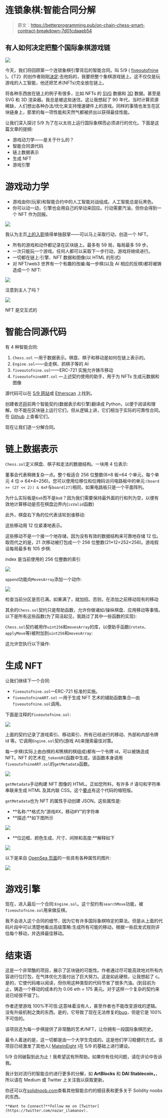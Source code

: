 # 连锁象棋:智能合同分解

> 原文：<https://betterprogramming.pub/on-chain-chess-smart-contract-breakdown-7d01cdaaeb54>

## 有人如何决定把整个国际象棋游戏链

![](img/34427e8a8af23bd3f6bdfbcb00129f3d.png)

今天，我们将回顾第一个连锁象棋引擎背后的智能合同。叫 5/9 ( [fiveoutofnine](https://www.fiveoutofnine.com/) )。《T2》的创作者刚刚[决定](https://twitter.com/fiveoutofnine/status/1470102097937027072?s=20&t=jKndyHyiOxo2VdBORPBSvQ):去他妈的，我要把整个象棋游戏链上。这不仅仅是玩游戏的人工智能，他还把艺术(NFTs)完全放在链上。

将各种东西放在链上的例子有很多，比如 NFTs 的 [SVG](https://blog.simondlr.com/posts/flavours-of-on-chain-svg-nfts-on-ethereum) 数据和 [3D](https://mirror.xyz/angelsay.eth/Fpqj6Hawn-IWGgXm9oEYXyscIgolotYscShuNaVTmI4) 数据。甚至是 SVG 和 3D 渲染器。我总是被这些迷住。这让我想起了 90 年代，当时计算资源稀缺，人们想出各种办法/优化来支持慢速硬件上的游戏。同样的事情也发生在区块链身上，那里的每一项性能和天然气都被挤出以获得最佳性能。

让我们深入探讨 5/9 为了在以太坊上运行国际象棋而必须进行的优化。下面是这篇文章的提纲:

*   游戏动力学——是关于什么的？
*   智能合同源代码
*   链上数据表示
*   生成 NFT
*   游戏引擎

# 游戏动力学

*   游戏由你(玩家)和智能合约中的人工智能对战组成。人工智能总是玩黑色。
*   你可以动一动，引擎也会用自己的举动来回应。行动需要汽油，但你会得到一个 NFT 作为回报。

![](img/ae177d56869edb8ebcf4412aa388ded5.png)

我认为主页[上的入职](https://www.fiveoutofnine.com/)值得单独鼓掌——可以马上采取行动，创造一个 NFT。

*   所有的游戏和动作都记录在区块链上。最多有 59 局，每局最多 59 步。
*   一次只能玩一个游戏。任何人都可以采取下一步行动，游戏将继续进行。
*   一切都在链上:引擎、NFT 数据和图像(以 HTML 的形式)
*   对 NFT/web3 世界有一个有趣的改编:每一步棋(以及 AI 相应的反棋)都将被铸造成一个 NFT:

![](img/f39f65bdc261a6037a2a189dd88467c4.png)

注意到主人了吗？

![](img/09be088b7d2b1ab7dc190ca4c3f921d5.png)

NFT 是交互式的

# 智能合同源代码

有 4 种智能合同:

1.  `Chess.sol` —用于数据表示。棋盘、棋子和移动是如何在链上表示的。
2.  `Engine.sol`——会走棋、抓棋子等的 AI
3.  `fiveoutofnine.sol`——ERC-721 实施允许铸币移动
4.  `fiveoutofnineART.sol` —上述契约使用的助手，用于为 NFTs 生成元数据和图像

源代码可以在 [5/9 网站](https://fiveoutofnine.com/contract)或 [Etherscan](https://etherscan.io/address/0xb543f9043b387ce5b3d1f0d916e42d8ea2eba2e0#code) 上找到。

创建者还[将](https://twitter.com/fiveoutofnine/status/1497596567284506624?s=20&t=XekP6w0pdLYc5ZHXxYT_UA)前两个智能契约(数据表示和引擎)翻译成 Python，以便于阅读和理解。你不能在区块链上运行它们，但从逻辑上讲，它们相当于实际的可靠性合同。在 [Github](https://gist.github.com/fiveoutofnine/84d8efb9ec1ff739f9cdf5c888bc9700) 上查看它们。

现在让我们逐一分解合同。

# 链上数据表示

`Chess.sol`定义棋盘、棋子和走法的数据结构。一块用 4 位表示:

董事会代表稍微复杂一点。整个板适合 256 位整数(8×8 板=64 个单元，每个单元 4 位→ 64*4=256)。您可以使用位移位和位掩码访问电路板中的单元:`(board >> (27 << 2)) & 0xF`与`board[27]`相同，如果电路板只是一个平面阵列。

为什么实际板是`6x6`而不是`8x8`？因为我们需要保持最外面的行和列为空，以便有效地计算移动是否在棋盘边界内(`isValid`函数)

此外，棋盘右下角的位代表该轮到谁移动:

这些移动用 12 位紧凑地表示。

这些移动不是一个接一个地存储，因为没有有效的数据结构来可靠地存储 12 位。取而代之的是，21 次移动被打包成一个 256 位整数(21*12=252<256)。游戏假设每局最多有 105 步棋:

index 是当前使用的 256 位整数的索引

![](img/326813a830e9a465e9fb90e6c85d09e6.png)

`append`功能向`MovesArray`添加一个动作:

![](img/f52233fb54a4a302f2ad5017ca005e7d.png)

检查当前分区是否已满。如果满了，就加招。否则，在添加之前移动现有的移动

其余的`Chess.sol`契约只是帮助函数，允许你做诸如/操纵棋盘、应用移动等事情。以下是所有这些函数(为了简洁起见，我跳过了其中一些函数的实现):

`Chess.sol`契约被用作`uint256`和`movesArray`的库，以便助手函数(`rotate`、`applyMove`等)被附加到`uint256`和`movesArray`:

这允许您执行以下操作:

# 生成 NFT

让我们继续下一个合同:

*   `fiveoutofnine.sol`—ERC-721 标准的实施。
*   `fiveoutofnineART.sol` —用于生成 NFT 艺术的辅助函数集合—由`fiveoutofnine.sol`调用。

下面是注释的`fiveoutofnine.sol`:

![](img/d5cebd95b5e67917f089b187810ec2c0.png)

上面的契约记录了游戏索引、移动索引、所有已经进行的移动、外部和内部令牌 id 等。它调用`Engine.sol`契约(游戏 AI)来搜索最佳对策。

每一步棋(实际上由白棋的*和*黑棋的棋组成)都有一个令牌 id，可以被铸造成 NFT。NFT 的艺术在`_tokenURI`函数中生成，该函数本身调用`fiveoutofnineART.sol`的`getMetadata`函数。

![](img/a238fba15db11722f67a2f08f73f2e11.png)

`getMetadata`手动构建 NFT 图像的 HTML。正如您所料，有许多 if 语句和字符串串联来生成 HTML 及其内联 CSS。这个[要点](https://gist.github.com/ilamanov/3a7e8162492237b6b152a1e0429f1bd1)有这个代码的缩短版。

`getMetadata`也为 NFT 的属性手动创建 JSON。这些属性是:

*   **名称:**格式为“游戏#X，移动#Y”的字符串
*   **描述:**如下图所示

![](img/8e1aef69cb4914df2e53a84576613767.png)

*   **位边框、颜色生成、尺寸、间隙和高度:**解释如下

![](img/27f8073efbc65cb71c480afc853150e8.png)

以下是来自 [OpenSea 页面](https://opensea.io/collection/fiveoutofnine)的一些具有各种属性的图片:

![](img/4b99210ec1b8e61782fc6b8e074e7950.png)

# 游戏引擎

现在，进入最后一个合同:`Engine.sol`。这个契约有`searchMove`功能，被`fiveoutofnine.sol`用来做反棋。

我不会进入这个合同的细节，因为它有许多国际象棋特定的算法。但是从上面的代码片段中可以清楚地看出高级策略:生成所有可能的移动，根据一些启发式规则评估每个移动，并选择最佳移动。

# 结束语

这是一个非常酷的项目，展示了区块链的可能性。作者通过尽可能高效地对所有内容进行位打包，在气体优化方面付出了巨大努力。这是如此硬核，让我想起了 c。是的，它使代码难以阅读，但你用这种类型的代码节省了很多汽油。(到目前为止，铸造一个移动的成本约为 0.06 eth = 175 美元。对于这样一个复杂的契约来说已经很不错了)。

作者还使游戏 100%不可信:这意味着没有人，甚至作者也不能改变游戏的逻辑。没有升级机制之类的东西。是的，它导致了现在无法修复的[bug](https://www.fiveoutofnine.com/contract)，但是它是 100%不可信的。

该项目还为每一步棋提供了非常酷的艺术/NFT，让你拥有一段国际象棋历史。

最令人着迷的是，这一切都是由一个大学生完成的。这是他们学习稳健的方式。该项目已经激发了其他人( [MateInEight](https://etherscan.io/address/0xf5a48d9f32dfe700ff502edaa5b2e90ef6d8b39a#code) )在 5/9 的基础上进行建设。

5/9 合同破裂到此为止！我希望这有所帮助。如果你有任何问题，请在评论中告诉我。

我计划对流行的智能合约进行更多的分解，如 **ArtBlocks** 和 **DAI Stablecoin，**，所以请在 Medium 或 Twitter 上关注我以获取更新。

你还可以在[solidnoob.com](https://www.solidnoob.com/)查看其他智能合约的细目表和更多关于 Solidity noobs 的东西。

```
**Want to Connect?**Follow me on [Twitter](https://twitter.com/nazar_ilamanov).
```